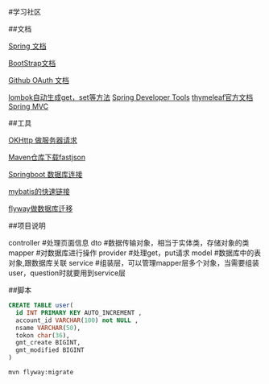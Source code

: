 #学习社区

##文档

[Spring 文档](https://spring.io/guides/gs/serving-web-content/)

[BootStrap文档](https://v3.bootcss.com/components/#navbar)

[Github OAuth 文档](https://developer.github.com/apps/building-oauth-apps/)

[lombok自动生成get，set等方法](https://projectlombok.org)
[Spring Developer Tools](https://docs.spring.io/spring-boot/docs/2.0.0.RC1/reference/htmlsingle/#using-boot-devtools)
[thymeleaf官方文档](https://www.thymeleaf.org/doc/tutorials/3.0/usingthymeleaf.html)
[Spring MVC](https://docs.spring.io/spring/docs/5.0.3.RELEASE/spring-framework-reference/web.html#mvc-handlermapping-interceptor)


##工具

[OKHttp 做服务器请求](https://square.github.io/okhttp/)

[Maven仓库下载fastjson](https://mvnrepository.com/artifact/com.alibaba/fastjson)

[Springboot 数据库连接](https://docs.spring.io/spring-boot/docs/2.2.0.RC1/reference/htmlsingle/)

[mybatis的快速链接](http://mybatis.org/spring-boot-starter/mybatis-spring-boot-autoconfigure/)

[flyway做数据库迁移](https://flywaydb.org/getstarted/firststeps/maven)

##项目说明

controller      #处理页面信息
dto             #数据传输对象，相当于实体类，存储对象的类
mapper          #对数据库进行操作
provider        #处理get，put请求
model           #数据库中的表对象,跟数据库关联
service         #组装层，可以管理mapper层多个对象，当需要组装user，question时就要用到service层

##脚本
```sql
CREATE TABLE user(
  id INT PRIMARY KEY AUTO_INCREMENT ,
  account_id VARCHAR(100) not NULL ,
  nsame VARCHAR(50),
  tokon char(36),
  gmt_create BIGINT,
  gmt_modified BIGINT
)
```
```
mvn flyway:migrate
```

